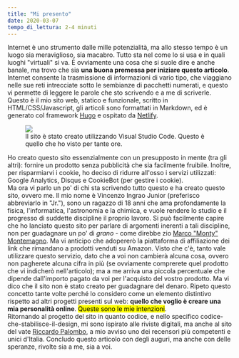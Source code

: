 ```yaml
---
title: "Mi presento"
date: 2020-03-07
tempo_di_lettura: 2-4 minuti
---
```

<span class="first-letter">I</span>nternet è uno strumento dalle mille potenzialità, ma allo stesso tempo è un luogo sia meraviglioso, sia macabro. Tutto sta nel come lo si usa e in quali luoghi "virtuali" si va. È ovviamente una cosa che si suole dire e anche banale, ma trovo che sia <b>una buona premessa per iniziare questo articolo</b>. Internet consente la trasmissione di informazioni di vario tipo, che viaggiano nelle sue reti intrecciate sotto le sembianze di pacchetti numerati, e questo vi permette di leggere le parole che sto scrivendo e a me di scriverle.  
Questo è il mio sito web, statico e funzionale, scritto in HTML/CSS/Javascript, gli articoli sono formattati in Markdown, ed è generato col framework <a href="https://gohugo.io" title="Il migliore framework per generare siti web statici" target="_blank">Hugo</a> e ospitato da <a href="https://www.netlify.com/" title="Per lavorare è ottimo!" target="_blank">Netlify</a>.

<figure>
<img src="/immagini/articoli/presentazioni/workflow.png"/>
<figcaption>Il sito è stato creato utilizzando Visual Studio Code. Questo è quello che ho visto per tante ore.</figcaption>
</figure>  

Ho creato questo sito essenzialmente con un presupposto in mente (tra gli altri): fornire un prodotto senza pubblicità che sia facilmente fruibile. Inoltre, per risparmiarvi i cookie, ho deciso di ridurre all'osso i servizi utilizzati: Google Analytics, Disqus e CookieBot (per gestire i cookie).  
Ma ora vi parlo un po' di chi sta scrivendo tutto questo e ha creato questo sito, ovvero me. Il mio nome è Vincenzo Ingrao Junior (preferisco abbreviarlo in "Jr."), sono un ragazzo di 18 anni che ama profondamente la fisica, l'informatica, l'astronomia e la chimica, e vuole rendere lo studio e il progresso di suddette discipline il proprio lavoro. Si può facilmente capire che ho lanciato questo sito per parlare di argomenti inerenti a tali discipline, non per guadagnare un po' di <i>grano</i> - come direbbe zio <a href="https://marcomontemagno.it/" title="Il sito di zio Monty" target="_blank">Marco "Monty" Montemagno</a>.
Ma vi anticipo che adopererò la piattaforma di affiliazione dei link che rimandano a prodotti venduti su Amazon. Visto che c'è, tanto vale utilizzare questo servizio, dato che a voi non cambierà alcuna cosa, ovvero non pagherete alcuna cifra in più (se ovviamente comprerete quel prodotto che vi indicherò nell'articolo); ma a me arriva una piccola percentuale che dipende dall'importo pagato da voi per l'acquisto del vostro prodotto. Ma vi dico che il sito non è stato creato per guadagnare del denaro. Ripeto questo concetto tante volte perché lo considero come un elemento distintivo rispetto ad altri progetti presenti sul web: <b>quello che voglio è creare una mia personalità online</b>. <mark>Queste sono le mie intenzioni</mark>.  
Ritornando al progetto del sito in quanto codice, e nello specifico codice-che-stabilisce-il-design, mi sono ispirato alle riviste digitali, ma anche al sito del vate <a href="https://riccardo.im/" title="Il più bel sito d'Italia" target="_blank">Riccardo Palombo</a>, a mio avviso uno dei recensori più competenti e unici d'Italia. Concludo questo articolo con degli auguri, ma anche con delle speranze, rivolte sia a me, sia a voi.